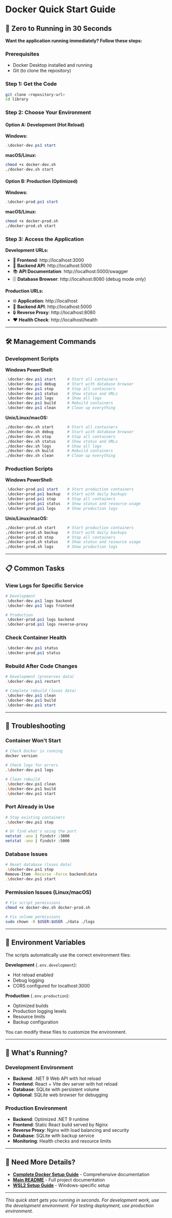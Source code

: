 # Docker Quick Start Guide

## 🚀 Zero to Running in 30 Seconds

**Want the application running immediately? Follow these steps:**

### Prerequisites
- Docker Desktop installed and running
- Git (to clone the repository)

### Step 1: Get the Code
```bash
git clone <repository-url>
cd library
```

### Step 2: Choose Your Environment

#### Option A: Development (Hot Reload) 
**Windows:**
```powershell
.\docker-dev.ps1 start
```

**macOS/Linux:**
```bash
chmod +x docker-dev.sh
./docker-dev.sh start
```

#### Option B: Production (Optimized)
**Windows:**
```powershell
.\docker-prod.ps1 start
```

**macOS/Linux:**
```bash
chmod +x docker-prod.sh
./docker-prod.sh start
```

### Step 3: Access the Application

**Development URLs:**
- 📱 **Frontend**: http://localhost:3000
- 🔧 **Backend API**: http://localhost:5000
- 📚 **API Documentation**: http://localhost:5000/swagger
- 🗄️ **Database Browser**: http://localhost:8080 (debug mode only)

**Production URLs:**
- 🌐 **Application**: http://localhost
- 🔧 **Backend API**: http://localhost:5000
- 🔒 **Reverse Proxy**: http://localhost:8080
- ❤️ **Health Check**: http://localhost/health

---

## 🛠️ Management Commands

### Development Scripts

**Windows PowerShell:**
```powershell
.\docker-dev.ps1 start     # Start all containers
.\docker-dev.ps1 debug     # Start with database browser
.\docker-dev.ps1 stop      # Stop all containers
.\docker-dev.ps1 status    # Show status and URLs
.\docker-dev.ps1 logs      # Show all logs
.\docker-dev.ps1 build     # Rebuild containers
.\docker-dev.ps1 clean     # Clean up everything
```

**Unix/Linux/macOS:**
```bash
./docker-dev.sh start      # Start all containers
./docker-dev.sh debug      # Start with database browser
./docker-dev.sh stop       # Stop all containers
./docker-dev.sh status     # Show status and URLs
./docker-dev.sh logs       # Show all logs
./docker-dev.sh build      # Rebuild containers
./docker-dev.sh clean      # Clean up everything
```

### Production Scripts

**Windows PowerShell:**
```powershell
.\docker-prod.ps1 start    # Start production containers
.\docker-prod.ps1 backup   # Start with daily backups
.\docker-prod.ps1 stop     # Stop all containers
.\docker-prod.ps1 status   # Show status and resource usage
.\docker-prod.ps1 logs     # Show production logs
```

**Unix/Linux/macOS:**
```bash
./docker-prod.sh start     # Start production containers
./docker-prod.sh backup    # Start with daily backups
./docker-prod.sh stop      # Stop all containers
./docker-prod.sh status    # Show status and resource usage
./docker-prod.sh logs      # Show production logs
```

---

## 📋 Common Tasks

### View Logs for Specific Service
```powershell
# Development
.\docker-dev.ps1 logs backend
.\docker-dev.ps1 logs frontend

# Production  
.\docker-prod.ps1 logs backend
.\docker-prod.ps1 logs reverse-proxy
```

### Check Container Health
```powershell
.\docker-dev.ps1 status
.\docker-prod.ps1 status
```

### Rebuild After Code Changes
```powershell
# Development (preserves data)
.\docker-dev.ps1 restart

# Complete rebuild (loses data)
.\docker-dev.ps1 clean
.\docker-dev.ps1 build
.\docker-dev.ps1 start
```

---

## 🐛 Troubleshooting

### Container Won't Start
```bash
# Check Docker is running
docker version

# Check logs for errors
.\docker-dev.ps1 logs

# Clean rebuild
.\docker-dev.ps1 clean
.\docker-dev.ps1 build
.\docker-dev.ps1 start
```

### Port Already in Use
```bash
# Stop existing containers
.\docker-dev.ps1 stop

# Or find what's using the port
netstat -ano | findstr :3000
netstat -ano | findstr :5000
```

### Database Issues
```bash
# Reset database (loses data)
.\docker-dev.ps1 stop
Remove-Item -Recurse -Force backend\data
.\docker-dev.ps1 start
```

### Permission Issues (Linux/macOS)
```bash
# Fix script permissions
chmod +x docker-dev.sh docker-prod.sh

# Fix volume permissions
sudo chown -R $USER:$USER ./data ./logs
```

---

## 🔧 Environment Variables

The scripts automatically use the correct environment files:

**Development** (`.env.development`):
- Hot reload enabled
- Debug logging
- CORS configured for localhost:3000

**Production** (`.env.production`):
- Optimized builds
- Production logging levels
- Resource limits
- Backup configuration

You can modify these files to customize the environment.

---

## 🚀 What's Running?

### Development Environment
- **Backend**: .NET 9 Web API with hot reload
- **Frontend**: React + Vite dev server with hot reload  
- **Database**: SQLite with persistent volume
- **Optional**: SQLite web browser for debugging

### Production Environment  
- **Backend**: Optimized .NET 9 runtime
- **Frontend**: Static React build served by Nginx
- **Reverse Proxy**: Nginx with load balancing and security
- **Database**: SQLite with backup service
- **Monitoring**: Health checks and resource limits

---

## 📖 Need More Details?

- **[Complete Docker Setup Guide](DOCKER_SETUP.md)** - Comprehensive documentation
- **[Main README](README.md)** - Full project documentation
- **[WSL2 Setup Guide](WSL2_DOCKER_SETUP.md)** - Windows-specific setup

---

*This quick start gets you running in seconds. For development work, use the development environment. For testing deployment, use production environment.*